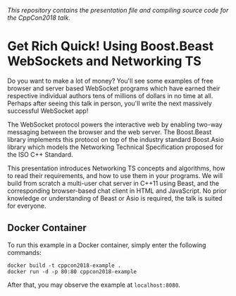*This repository contains the presentation file and compiling
source code for the CppCon2018 talk.*

# Get Rich Quick! Using Boost.Beast WebSockets and Networking TS

Do you want to make a lot of money? You'll see some examples of free
browser and server based WebSocket programs which have earned their
respective individual authors tens of millions of dollars in no time
at all. Perhaps after seeing this talk in person, you'll write the
next massively successful WebSocket app!

The WebSocket protocol powers the interactive web by enabling two-way
messaging between the browser and the web server. The Boost.Beast
library implements this protocol on top of the industry standard
Boost.Asio library which models the Networking Technical Specification
proposed for the ISO C++ Standard.

This presentation introduces Networking TS concepts and algorithms,
how to read their requirements, and how to use them in your programs.
We will build from scratch a multi-user chat server in C++11 using
Beast, and the corresponding browser-based chat client in HTML and
JavaScript. No prior knowledge or understanding of Beast or Asio is
required, the talk is suited for everyone.

## Docker Container
To run this example in a Docker container, simply enter the following commands:
```
docker build -t cppcon2018-example .
docker run -d -p 80:80 cppcon2018-example
```
After that, you may observe the example at `localhost:8080`.
